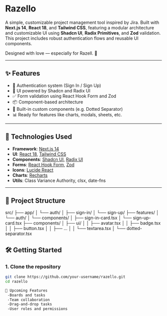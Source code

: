 # Razello

A simple, customizable project management tool inspired by Jira. Built with **Next.js 14**, **React 18**, and **Tailwind CSS**, featuring a modular architecture and customizable UI using **Shadcn UI**, **Radix Primitives**, and **Zod** validation. This project includes robust authentication flows and reusable UI components. 

Designed with love — especially for Razell. 💙

---

## ✨ Features

- 🔐 Authentication system (Sign In / Sign Up)
- 🎨 UI powered by Shadcn and Radix UI
- ✅ Form validation using React Hook Form and Zod
- 📦 Component-based architecture
- 🧱 Built-in custom components (e.g. Dotted Separator)
- 📊 Ready for features like charts, modals, sheets, etc.

---

## 🧾 Technologies Used

- **Framework**: [Next.js 14](https://nextjs.org/)
- **UI**: [React 18](https://reactjs.org/), [Tailwind CSS](https://tailwindcss.com/)
- **Components**: [Shadcn UI](https://ui.shadcn.com/), [Radix UI](https://www.radix-ui.com/)
- **Forms**: [React Hook Form](https://react-hook-form.com/), [Zod](https://zod.dev/)
- **Icons**: [Lucide React](https://lucide.dev/)
- **Charts**: [Recharts](https://recharts.org/en-US/)
- **Utils**: Class Variance Authority, clsx, date-fns

---

## 📂 Project Structure

src/
├── app/
│ └── auth/
│ ├── sign-in/
│ └── sign-up/
├── features/
│ └── auth/
│ └── components/
│ ├── sign-in-card.tsx
│ └── sign-up-card.tsx
├── components/
│ ├── ui/
│ │ ├── avatar.tsx
│ │ ├── badge.tsx
│ │ ├── button.tsx
│ │ ├── ...
│ │ └── textarea.tsx
│ └── dotted-separator.tsx

## 🛠️ Getting Started

### 1. Clone the repository

```bash
git clone https://github.com/your-username/razello.git
cd razello

🚧 Upcoming Features
 -Boards and tasks
 -Team collaboration
 -Drag-and-drop tasks
 -User roles and permissions

